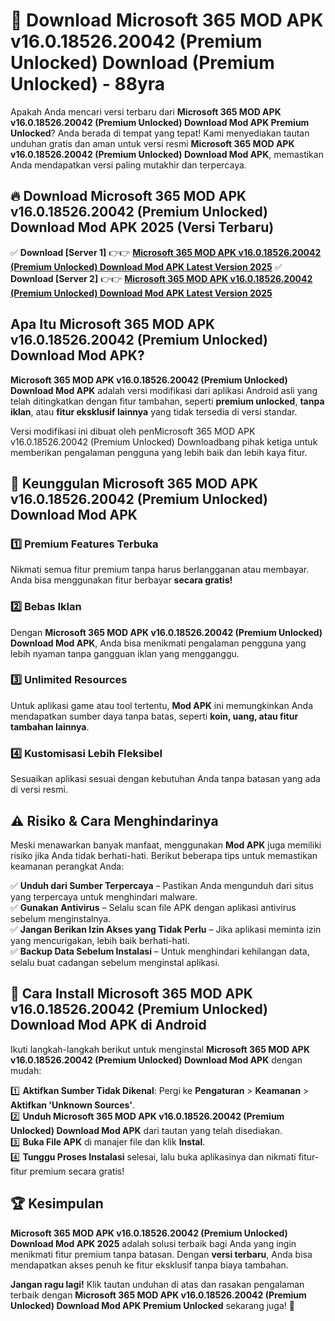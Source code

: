 # 🎯 Download Microsoft 365 MOD APK v16.0.18526.20042 (Premium Unlocked) Download (Premium Unlocked) -  88yra

Apakah Anda mencari versi terbaru dari **Microsoft 365 MOD APK v16.0.18526.20042 (Premium Unlocked) Download Mod APK Premium Unlocked**? Anda berada di tempat yang tepat! Kami menyediakan tautan unduhan gratis dan aman untuk versi resmi **Microsoft 365 MOD APK v16.0.18526.20042 (Premium Unlocked) Download Mod APK**, memastikan Anda mendapatkan versi paling mutakhir dan terpercaya.

## 🔥 Download Microsoft 365 MOD APK v16.0.18526.20042 (Premium Unlocked) Download Mod APK 2025 (Versi Terbaru)

✅ **Download [Server 1]** 👉👉 [**Microsoft 365 MOD APK v16.0.18526.20042 (Premium Unlocked) Download Mod APK Latest Version 2025**](https://momento.my/?title=Microsoft_365_MOD_APK_v16.0.18526.20042_(Premium_Unlocked)_Download)  
✅ **Download [Server 2]** 👉👉 [**Microsoft 365 MOD APK v16.0.18526.20042 (Premium Unlocked) Download Mod APK Latest Version 2025**](https://momento.my/?title=Microsoft_365_MOD_APK_v16.0.18526.20042_(Premium_Unlocked)_Download)  

## Apa Itu Microsoft 365 MOD APK v16.0.18526.20042 (Premium Unlocked) Download Mod APK?

**Microsoft 365 MOD APK v16.0.18526.20042 (Premium Unlocked) Download Mod APK** adalah versi modifikasi dari aplikasi Android asli yang telah ditingkatkan dengan fitur tambahan, seperti **premium unlocked**, **tanpa iklan**, atau **fitur eksklusif lainnya** yang tidak tersedia di versi standar.

Versi modifikasi ini dibuat oleh penMicrosoft 365 MOD APK v16.0.18526.20042 (Premium Unlocked) Downloadbang pihak ketiga untuk memberikan pengalaman pengguna yang lebih baik dan lebih kaya fitur.

## 🎯 Keunggulan Microsoft 365 MOD APK v16.0.18526.20042 (Premium Unlocked) Download Mod APK

### 1️⃣ Premium Features Terbuka
Nikmati semua fitur premium tanpa harus berlangganan atau membayar. Anda bisa menggunakan fitur berbayar **secara gratis!**

### 2️⃣ Bebas Iklan
Dengan **Microsoft 365 MOD APK v16.0.18526.20042 (Premium Unlocked) Download Mod APK**, Anda bisa menikmati pengalaman pengguna yang lebih nyaman tanpa gangguan iklan yang mengganggu.

### 3️⃣ Unlimited Resources
Untuk aplikasi game atau tool tertentu, **Mod APK** ini memungkinkan Anda mendapatkan sumber daya tanpa batas, seperti **koin, uang, atau fitur tambahan lainnya**.

### 4️⃣ Kustomisasi Lebih Fleksibel
Sesuaikan aplikasi sesuai dengan kebutuhan Anda tanpa batasan yang ada di versi resmi.

## ⚠️ Risiko & Cara Menghindarinya

Meski menawarkan banyak manfaat, menggunakan **Mod APK** juga memiliki risiko jika Anda tidak berhati-hati. Berikut beberapa tips untuk memastikan keamanan perangkat Anda:

✅ **Unduh dari Sumber Terpercaya** – Pastikan Anda mengunduh dari situs yang terpercaya untuk menghindari malware.  
✅ **Gunakan Antivirus** – Selalu scan file APK dengan aplikasi antivirus sebelum menginstalnya.  
✅ **Jangan Berikan Izin Akses yang Tidak Perlu** – Jika aplikasi meminta izin yang mencurigakan, lebih baik berhati-hati.  
✅ **Backup Data Sebelum Instalasi** – Untuk menghindari kehilangan data, selalu buat cadangan sebelum menginstal aplikasi.

## 📌 Cara Install Microsoft 365 MOD APK v16.0.18526.20042 (Premium Unlocked) Download Mod APK di Android

Ikuti langkah-langkah berikut untuk menginstal **Microsoft 365 MOD APK v16.0.18526.20042 (Premium Unlocked) Download Mod APK** dengan mudah:

1️⃣ **Aktifkan Sumber Tidak Dikenal**: Pergi ke **Pengaturan** > **Keamanan** > **Aktifkan 'Unknown Sources'**.  
2️⃣ **Unduh Microsoft 365 MOD APK v16.0.18526.20042 (Premium Unlocked) Download Mod APK** dari tautan yang telah disediakan.  
3️⃣ **Buka File APK** di manajer file dan klik **Instal**.  
4️⃣ **Tunggu Proses Instalasi** selesai, lalu buka aplikasinya dan nikmati fitur-fitur premium secara gratis!

## 🏆 Kesimpulan

**Microsoft 365 MOD APK v16.0.18526.20042 (Premium Unlocked) Download Mod APK 2025** adalah solusi terbaik bagi Anda yang ingin menikmati fitur premium tanpa batasan. Dengan **versi terbaru**, Anda bisa mendapatkan akses penuh ke fitur eksklusif tanpa biaya tambahan.

**Jangan ragu lagi!** Klik tautan unduhan di atas dan rasakan pengalaman terbaik dengan **Microsoft 365 MOD APK v16.0.18526.20042 (Premium Unlocked) Download Mod APK Premium Unlocked** sekarang juga! 🚀
